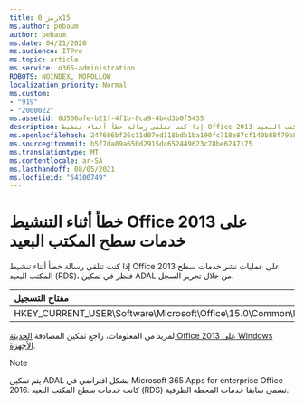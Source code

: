 ```yaml
---
title: رمز 0x15
ms.author: pebaum
author: pebaum
ms.date: 04/21/2020
ms.audience: ITPro
ms.topic: article
ms.service: o365-administration
ROBOTS: NOINDEX, NOFOLLOW
localization_priority: Normal
ms.custom:
- "919"
- "2000022"
ms.assetid: 0d566afe-b21f-4f1b-8ca9-4b4d3b0f5435
description: إذا كنت تتلقى رسالة خطأ أثناء تنشيط Office 2013 على عمليات نشر خدمات سطح المكتب البعيد (RDS)، فنظر في تمكين ADAL من خلال تحرير السجل.
ms.openlocfilehash: 247686bf26c11d07ed118bdb1ba190fc718e87cf140b88f79b8aa0b40c827b4d
ms.sourcegitcommit: b5f7da89a650d2915dc652449623c78be6247175
ms.translationtype: MT
ms.contentlocale: ar-SA
ms.lasthandoff: 08/05/2021
ms.locfileid: "54100749"
---
```

# <a name="error-while-activation-office-2013-on-remote-desktop-services"></a>خطأ أثناء التنشيط Office 2013 على خدمات سطح المكتب البعيد

إذا كنت تتلقى رسالة خطأ أثناء تنشيط Office 2013 على عمليات نشر خدمات سطح المكتب البعيد (RDS)، فنظر في تمكين ADAL من خلال تحرير السجل.
  
|**مفتاح التسجيل**|**النوع**|**القيمة**|
|:-----|:-----|:-----|
|HKEY_CURRENT_USER\Software\Microsoft\Office\15.0\Common\Identity\EnableADAL  <br/> |REG_DWORD  <br/> |1  <br/> |

لمزيد من المعلومات، راجع تمكين المصادقة [الحديثة Office 2013 على Windows الأجهزة](https://docs.microsoft.com/microsoft-365/admin/security-and-compliance/enable-modern-authentication).
  
> [!NOTE]
>  يتم تمكين ADAL بشكل افتراضي في Microsoft 365 Apps for enterprise Office 2016. كانت خدمات سطح المكتب البعيد (RDS) تسمى سابقا خدمات المحطة الطرفية.
  